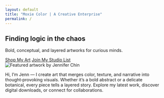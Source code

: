 ```yaml
---
layout: default
title: "Moxie Color | A Creative Enterprise"
permalink: /
---
```


<section class="hero">
  <div class="hero-text">
    <h2>Finding logic in the chaos</h2>
    <p>Bold, conceptual, and layered artworks for curious minds.</p>
    <div class="cta">
      <a class="button" href="{{ '/shop/' | relative_url }}">Shop My Art</a>
      <a class="button outline" href="{{ '/newsletter/' | relative_url }}">Join My Studio List</a>
    </div>
  </div>
  <div class="hero-image">
    <!-- Replace with your strongest piece -->
    <img src="{{ '/assets/hero-placeholder.jpg' | relative_url }}" alt="Featured artwork by Jennifer Chin">
  </div>
</section>

<section>
  <p>Hi, I’m Jenn — I create art that merges color, texture, and narrative into thought‑provoking visuals. Whether it’s a bold abstract or a delicate botanical, every piece tells a layered story. Explore my latest work, discover digital downloads, or connect for collaborations.</p>
</section>

